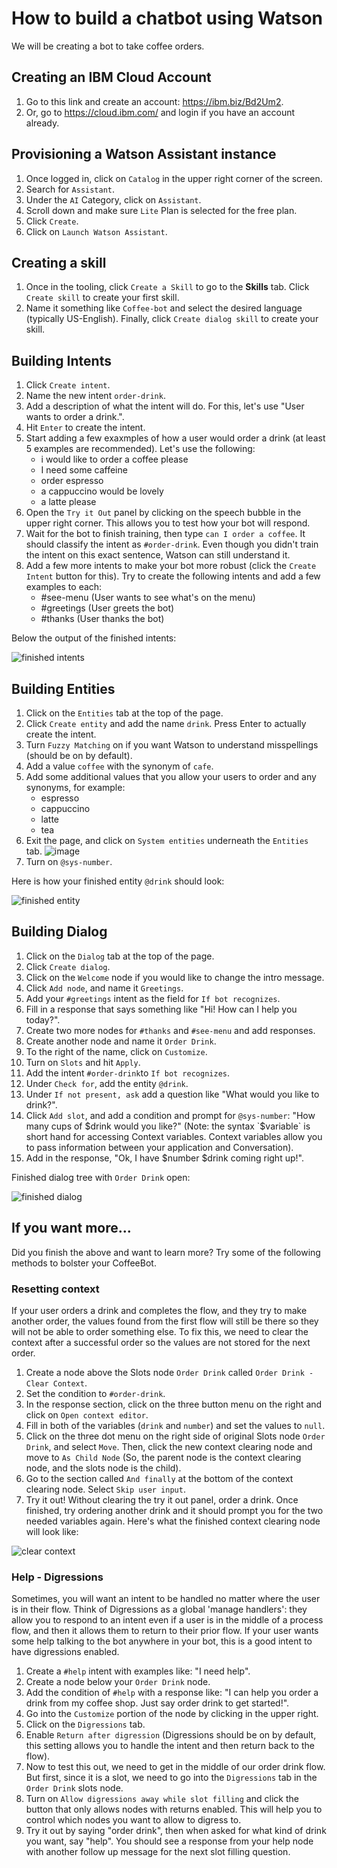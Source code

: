 # How to build a chatbot using Watson
We will be creating a bot to take coffee orders.

## Creating an IBM Cloud Account
1. Go to this link and create an account: https://ibm.biz/Bd2Um2.
2. Or, go to https://cloud.ibm.com/ and login if you have an account already.

## Provisioning a Watson Assistant instance
1. Once logged in, click on `Catalog` in the upper right corner of the screen.
2. Search for `Assistant`.
3. Under the `AI` Category, click on `Assistant`.
4. Scroll down and make sure `Lite` Plan is selected for the free plan.
5. Click `Create`.
6. Click on `Launch Watson Assistant`.

## Creating a skill
1. Once in the tooling, click `Create a Skill` to go to the **Skills** tab. Click `Create skill` to create your first skill.
2. Name it something like `Coffee-bot` and select the desired language (typically US-English). Finally, click `Create dialog skill` to create your skill.

## Building Intents
1. Click `Create intent`.
2. Name the new intent `order-drink`.
3. Add a description of what the intent will do. For this, let's use "User wants to order a drink.".
4. Hit `Enter` to create the intent.
5. Start adding a few exaxmples of how a user would order a drink (at least 5 examples are recommended). Let's use the following:
    - i would like to order a coffee please
    - I need some caffeine
    - order espresso
    - a cappuccino would be lovely
    - a latte please
6. Open the `Try it Out` panel by clicking on the speech bubble in the upper right corner. This allows you to test how your bot will respond.
7. Wait for the bot to finish training, then type `can I order a coffee`. It should classify the intent as `#order-drink`. Even though you didn't train the intent on this exact sentence, Watson can still understand it.
8. Add a few more intents to make your bot more robust (click the `Create Intent` button for this). Try to create the following intents and add a few examples to each:
    - #see-menu (User wants to see what's on the menu)
    - #greetings (User greets the bot)
    - #thanks (User thanks the bot)
  
Below the output of the finished intents:

![finished intents](https://github.com/desmarchris/think-lab/blob/master/pictures/finished-intents.png)

## Building Entities
1. Click on the `Entities` tab at the top of the page.
2. Click `Create entity` and add the name `drink`. Press Enter to actually create the intent.
3. Turn `Fuzzy Matching` on if you want Watson to understand misspellings (should be on by default).
4. Add a value `coffee` with the synonym of `cafe`. 
5. Add some additional values that you allow your users to order and any synonyms, for example:
    - espresso
    - cappuccino
    - latte
    - tea
6. Exit the page, and click on `System entities` underneath the `Entities` tab.
![image](image)
7. Turn on `@sys-number`.

Here is how your finished entity `@drink` should look:

![finished entity](https://github.com/desmarchris/think-lab/blob/master/pictures/finished-entity.png)

## Building Dialog
1. Click on the `Dialog` tab at the top of the page.
2. Click `Create dialog`.
3. Click on the `Welcome` node if you would like to change the intro message.
4. Click `Add node`, and name it `Greetings`.
5. Add your `#greetings` intent as the field for `If bot recognizes`.
6. Fill in a response that says something like "Hi! How can I help you today?".
7. Create two more nodes for `#thanks` and `#see-menu` and add responses.
8. Create another node and name it `Order Drink`.
9. To the right of the name, click on `Customize`.
10. Turn on `Slots` and hit `Apply`.
11. Add the intent `#order-drink`to `If bot recognizes`.
12. Under `Check for`, add the entity `@drink`.
13. Under `If not present, ask` add a question like "What would you like to drink?".
14. Click `Add slot`, and add a condition and prompt for `@sys-number`: "How many cups of $drink would you like?" (Note: the syntax `$variable` is short hand for accessing Context variables. Context variables allow you to pass information between your application and Conversation).
15. Add in the response, "Ok, I have $number $drink coming right up!".

Finished dialog tree with `Order Drink` open:

![finished dialog](https://github.com/desmarchris/think-lab/blob/master/pictures/finished-dialog.png)

## If you want more...
Did you finish the above and want to learn more? Try some of the following methods to bolster your CoffeeBot.

### Resetting context
If your user orders a drink and completes the flow, and they try to make another order, the values found from the first flow will still be there so they will not be able to order something else. To fix this, we need to clear the context after a successful order so the values are not stored for the next order.

1. Create a node above the Slots node `Order Drink` called `Order Drink - Clear Context`.
2. Set the condition to `#order-drink`.
3. In the response section, click on the three button menu on the right and click on `Open context editor`.
4. Fill in both of the variables (`drink` and `number`) and set the values to `null`.
5. Click on the three dot menu on the right side of original Slots node `Order Drink`, and select `Move`. Then, click the new context clearing node and move to `As Child Node` (So, the parent node is the context clearing node, and the slots node is the child).
6. Go to the section called `And finally` at the bottom of the context clearing node. Select `Skip user input`.
7. Try it out! Without clearing the try it out panel, order a drink. Once finished, try ordering another drink and it should prompt you for the two needed variables again. Here's what the finished context clearing node will look like:

![clear context](https://github.com/desmarchris/think-lab/blob/master/pictures/clear-context.png)

### Help - Digressions
Sometimes, you will want an intent to be handled no matter where the user is in their flow. Think of Digressions as a global 'manage handlers': they allow you to respond to an intent even if a user is in the middle of a process flow, and then it allows them to return to their prior flow. If your user wants some help talking to the bot anywhere in your bot, this is a good intent to have digressions enabled.

1. Create a `#help` intent with examples like: "I need help".
2. Create a node below your `Order Drink` node.
3. Add the condition of `#help` with a response like: "I can help you order a drink from my coffee shop. Just say order drink to get started!".
4. Go into the `Customize` portion of the node by clicking in the upper right.
5. Click on the `Digressions` tab.
6. Enable `Return after digression` (Digressions should be on by default, this setting allows you to handle the intent and then return back to the flow).
7. Now to test this out, we need to get in the middle of our order drink flow. But first, since it is a slot, we need to go into the `Digressions` tab in the `Order Drink` slots node.
8. Turn on `Allow digressions away while slot filling` and click the button that only allows nodes with returns enabled. This will help you to control which nodes you want to allow to digress to.
9. Try it out by saying "order drink", then when asked for what kind of drink you want, say "help". You should see a response from your help node with another follow up message for the next slot filling question.
